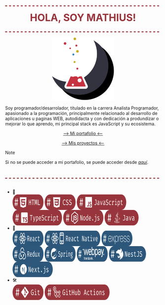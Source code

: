 

<p align="center">
<img src="./src/assets/divider.svg" />
<p align="center">
<font size="6" color="#98353C">
    <strong>HOLA, SOY MATHIUS!</strong>
</font>
</p>
<img src="./src/assets/divider.svg" />
</p>

<p align="center">
<img width="200" src="./src/icons/pipe.svg" />
</p>

Soy programador/desarrolador, titulado en la carrera Analista Programador, apasionado a la programación, principalmente relacionado al desarrollo de aplicaciones u paginas WEB, autodidacta y con dedicación a produndizar o mejorar lo que aprendo, mi principal stack es JavaScript y su ecosistema.

<p align="center">
<a href="https://mathiussolis.dev/">--> <u>Mi portafolio</u> <--</a>
</p>
<p align="center">
<a href="https://mathiussolis.dev/">--> <u>Mis proyectos</u> <--</a>
</p>

> [!NOTE]
> Si no se puede acceder a mi portafolio, se puede acceder desde [*aquí*](https://mathiussolis.vercel.app/).

<br/>
<img src="./src/assets/divider.svg" />
<br/>
<br/>
<ul>
<li>
📖<br/>
<img width="100" height="50" align="center" src="./src/icons/html.svg" />
<img width="100"height="50"  align="center" src="./src/icons/css.svg" />
<img width="160"height="50"  align="center" src="./src/icons/javascript.svg" />
<img width="160"height="50"  align="center" src="./src/icons/typescript.svg" />
<img width="130"height="50"  align="center" src="./src/icons/nodejs.svg" />
<img width="110"height="50"  align="center" src="./src/icons/java.svg" />
</li>
<li>
🚀<br/>
<img width="100" height="50" align="center" src="./src/icons/react.svg" />
<img width="180" height="50" align="center" src="./src/icons/react-native.svg" />
<img width="100" height="50" align="center" src="./src/icons/express.svg" />
<img width="100"height="50"  align="center" src="./src/icons/redux.svg" />
<img width="100" height="50" align="center" src="./src/icons/spring.svg" />
<img width="100" height="50" align="center" src="./src/icons/webpay.svg" />
<img width="120" height="50" align="center" src="./src/icons/nestjs.svg" />
<img width="130" height="50" align="center" src="./src/icons/nextjs.svg" />
</li>
<li>
🛠️<br/>
<img width="100" height="50" align="center" src="./src/icons/git.svg" />
<img width="210" height="50" align="center" src="./src/icons/github-actions.svg" />
</li>
</ul>
